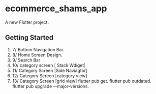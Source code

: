 # ecommerce_shams_app

A new Flutter project.

## Getting Started

1. 7/ Bottom Navigation Bar.
2. 8/ Home Screen Design.
3. 9/ Search Bar
4. 10/ category screen [ Stack Wdiget]
5. 11/ Category Screen [Side Naviagtor]
6. 12/ Category Screen [category view]
7. 13/ Category Screen [grid view]
flutter pub get. flutter pub outdated. flutter pub upgrade --major-versions.
